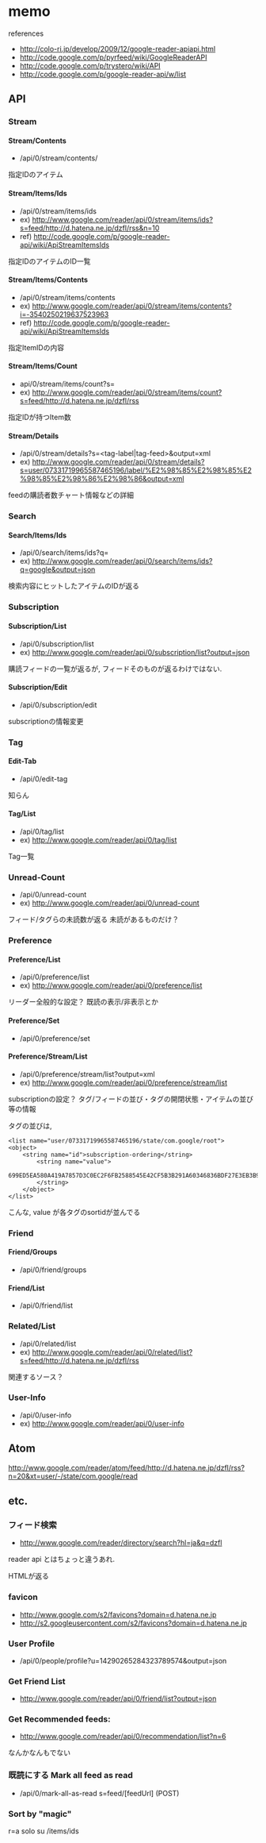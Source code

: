 



memo
======
references

- http://colo-ri.jp/develop/2009/12/google-reader-apiapi.html
- http://code.google.com/p/pyrfeed/wiki/GoogleReaderAPI
- http://code.google.com/p/trystero/wiki/API
- http://code.google.com/p/google-reader-api/w/list

API
---

### Stream

#### Stream/Contents

- /api/0/stream/contents/<Id>

指定IDのアイテム

#### Stream/Items/Ids

- /api/0/stream/items/ids
- ex) http://www.google.com/reader/api/0/stream/items/ids?s=feed/http://d.hatena.ne.jp/dzfl/rss&n=10
- ref) http://code.google.com/p/google-reader-api/wiki/ApiStreamItemsIds

指定IDのアイテムのID一覧

#### Stream/Items/Contents

- /api/0/stream/items/contents
- ex) http://www.google.com/reader/api/0/stream/items/contents?i=-3540250219637523963
- ref) http://code.google.com/p/google-reader-api/wiki/ApiStreamItemsIds

指定ItemIDの内容

#### Stream/Items/Count

- api/0/stream/items/count?s=<Id>
- ex) http://www.google.com/reader/api/0/stream/items/count?s=feed/http://d.hatena.ne.jp/dzfl/rss

指定IDが持つItem数

#### Stream/Details

- /api/0/stream/details?s=<tag-label|tag-feed>&output=xml
- ex) http://www.google.com/reader/api/0/stream/details?s=user/07331719965587465196/label/%E2%98%85%E2%98%85%E2%98%85%E2%98%86%E2%98%86&output=xml

feedの購読者数チャート情報などの詳細


### Search
#### Search/Items/Ids

- /api/0/search/items/ids?q=<STRING>
- ex) http://www.google.com/reader/api/0/search/items/ids?q=google&output=json

検索内容にヒットしたアイテムのIDが返る


### Subscription
#### Subscription/List

- /api/0/subscription/list
- ex) http://www.google.com/reader/api/0/subscription/list?output=json

購読フィードの一覧が返るが, フィードそのものが返るわけではない.

#### Subscription/Edit

- /api/0/subscription/edit

subscriptionの情報変更


### Tag
#### Edit-Tab

- /api/0/edit-tag

知らん

#### Tag/List

- /api/0/tag/list
- ex) http://www.google.com/reader/api/0/tag/list

Tag一覧

### Unread-Count

- /api/0/unread-count
- ex) http://www.google.com/reader/api/0/unread-count

フィード/タグらの未読数が返る
未読があるものだけ？

### Preference
#### Preference/List

- /api/0/preference/list
- ex) http://www.google.com/reader/api/0/preference/list

リーダー全般的な設定？
既読の表示/非表示とか

#### Preference/Set

- /api/0/preference/set


#### Preference/Stream/List

- /api/0/preference/stream/list?output=xml
- ex) http://www.google.com/reader/api/0/preference/stream/list

subscriptionの設定？
タグ/フィードの並び・タグの開閉状態・アイテムの並び
等の情報

タグの並びは,

    <list name="user/07331719965587465196/state/com.google/root">
    <object>
        <string name="id">subscription-ordering</string>
            <string name="value">
                699ED5EA580A419A7857D3C0EC2F6FB2588545E42CF5B3B291A60346836BDF27E3EB3B94
            </string>
        </object>
    </list>

こんな, value が各タグのsortidが並んでる


### Friend
#### Friend/Groups

- /api/0/friend/groups

#### Friend/List

- /api/0/friend/list


### Related/List

- /api/0/related/list
- ex) http://www.google.com/reader/api/0/related/list?s=feed/http://d.hatena.ne.jp/dzfl/rss

関連するソース？

### User-Info

- /api/0/user-info
- ex) http://www.google.com/reader/api/0/user-info





Atom
----

http://www.google.com/reader/atom/feed/http://d.hatena.ne.jp/dzfl/rss?n=20&xt=user/-/state/com.google/read

etc.
----

### フィード検索

- http://www.google.com/reader/directory/search?hl=ja&q=dzfl

reader api とはちょっと違うあれ.

HTMLが返る

### favicon

- http://www.google.com/s2/favicons?domain=d.hatena.ne.jp
- http://s2.googleusercontent.com/s2/favicons?domain=d.hatena.ne.jp


### User Profile
- /api/0/people/profile?u=14290265284323789574&output=json

### Get Friend List
- http://www.google.com/reader/api/0/friend/list?output=json

### Get Recommended feeds:

- http://www.google.com/reader/api/0/recommendation/list?n=6

なんかなんもでない


### 既読にする Mark all feed as read
- /api/0/mark-all-as-read s=feed/[feedUrl] (POST)

### Sort by "magic"
r=a solo su /items/ids











